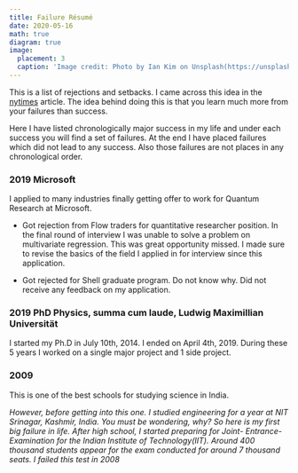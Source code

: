```yaml
---
title: Failure Résumé
date: 2020-05-16
math: true
diagram: true
image:
  placement: 3
  caption: 'Image credit: Photo by Ian Kim on Unsplash(https://unsplash.com/photos/gKs6zNil_Ro)'
---
```


This is a list of rejections and setbacks. I came across this idea in the [nytimes](https://www.nytimes.com/2019/02/03/smarter-living/failure-resume.html) article. The idea behind doing this is that you learn much more from your failures than success. 

Here I have listed chronologically major success in my life and under each success you will find a set of failures. At the end I have placed failures which did not lead to any success. Also those failures are not places in any chronological order.

### 2019 Microsoft
I applied to many industries finally getting offer to work for Quantum Research at Microsoft.

- Got rejection from Flow traders for quantitative researcher position. In the final round of interview I was unable to solve a problem on multivariate regression. This was great opportunity missed. I made sure to revise the basics of the field I applied in for interview since this application.

- Got rejected for Shell graduate program. Do not know why. Did not receive any feedback on my application. 

### 2019 PhD Physics, summa cum laude, Ludwig Maximillian Universität

I started my Ph.D in July 10th, 2014. I ended on April 4th, 2019. During these 5 years I worked on a single major project and 1 side project.   

### 2009 
This is one of the best schools for studying science in India. 

*However, before getting into this one. I studied engineering for a year at NIT Srinagar, Kashmir, India. You must be wondering, why? So here is my first big failure in life. After high school, I started preparing for Joint- Entrance-Examination for the Indian Institute of Technology(IIT). Around 400 thousand students appear for the exam conducted for around 7 thousand seats. I failed this test in 2008*
